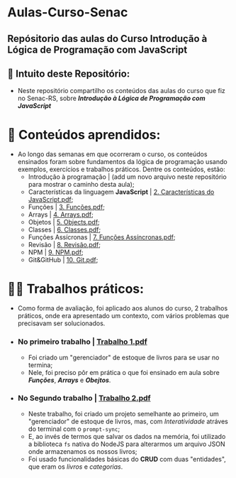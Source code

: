 # Aulas-Curso-Senac
## Repósitorio das aulas do Curso Introdução à Lógica de Programação com JavaScript

## :page_facing_up: Intuito deste Repositório:
- Neste repositório compartilho os conteúdos das aulas do curso que fiz no Senac-RS, sobre __*Introdução à Lógica de Programação com JavaScript*__

# :pencil: Conteúdos aprendidos:
- Ao longo das semanas em que ocorreram o curso, os conteúdos ensinados foram sobre fundamentos da lógica de programação usando exemplos, exercícios e trabalhos práticos. Dentre os conteúdos, estão:
   - Introdução à programação | (add um novo arquivo neste repositório para mostrar o caminho desta aula);
   - Características da linguagem __JavaScript__ | [2. Características do JavaScript.pdf](https://github.com/lucasvalgoi/Aulas-Curso---Senac/files/15252908/2.Caracteristicas.do.JavaScript.pdf);
   - Funções | [3. Funções.pdf](https://github.com/lucasvalgoi/Aulas-Curso---Senac/files/15252911/3.Funcoes.pdf);
   - Arrays | [4. Arrays.pdf](https://github.com/lucasvalgoi/Aulas-Curso---Senac/files/15252920/4.Arrays.pdf);
   - Objetos | [5. Objects.pdf](https://github.com/lucasvalgoi/Aulas-Curso---Senac/files/15252946/5.Objects.pdf);
   - Classes | [6. Classes.pdf](https://github.com/lucasvalgoi/Aulas-Curso---Senac/files/15252953/6.Classes.pdf);
   - Funções Assícronas | [7. Funções Assíncronas.pdf](https://github.com/lucasvalgoi/Aulas-Curso---Senac/files/15252991/7.Funcoes.Assincronas.pdf);
   - Revisão | [8. Revisão.pdf](https://github.com/lucasvalgoi/Aulas-Curso---Senac/files/15253000/8.Revisao.pdf);
   - NPM | [9. NPM.pdf](https://github.com/lucasvalgoi/Aulas-Curso---Senac/files/15252994/9.NPM.pdf);
   - Git&GitHub | [10. Git.pdf](https://github.com/lucasvalgoi/Aulas-Curso---Senac/files/15183139/10.Git.pdf);
 
# 👨‍💻 Trabalhos práticos:
- Como forma de avaliação, foi aplicado aos alunos do curso, 2 trabalhos práticos, onde era apresentado um contexto, com vários problemas que precisavam ser solucionados.
- ### No primeiro trabalho | [Trabalho 1.pdf](https://github.com/lucasvalgoi/Aulas-Curso---Senac/files/15183158/Trabalho.1.pdf)
   - Foi criado um "gerenciador" de estoque de livros para se usar no termina;
   - Nele, foi preciso pôr em prática o que foi ensinado em aula sobre __*Funções*__, __*Arrays*__ e __*Obejtos*__.

- ### No Segundo trabalho | [Trabalho 2.pdf](https://github.com/lucasvalgoi/Aulas-Curso---Senac/files/15183150/Trabalho.2.pdf)
   - Neste trabalho, foi criado um projeto semelhante ao primeiro, um "gerenciador" de estoque de livros, mas, com _Interatividade_ atráves do terminal com o `prompt-sync`;
   - E, ao invés de termos que salvar os dados na memória, foi utilizado a biblioteca `fs` nativa do NodeJS para alterarmos um arquivo JSON onde armazenamos os nossos livros;
   - Foi usado funcionalidades básicas do __CRUD__ com duas "entidades", que eram os *livros* e *categorias*.
